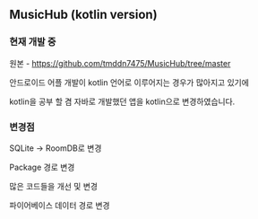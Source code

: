 ## MusicHub (kotlin version)

### 현재 개발 중 


원본 - https://github.com/tmddn7475/MusicHub/tree/master

안드로이드 어플 개발이 kotlin 언어로 이루어지는 경우가 많아지고 있기에 

kotlin을 공부 할 겸 자바로 개발했던 앱을 kotlin으로 변경하였습니다. 


### 변경점

SQLite -> RoomDB로 변경

Package 경로 변경

많은 코드들을 개선 및 변경

파이어베이스 데이터 경로 변경
